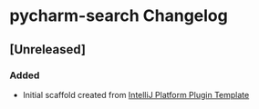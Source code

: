 <!-- Keep a Changelog guide -> https://keepachangelog.com -->

# pycharm-search Changelog

## [Unreleased]
### Added
- Initial scaffold created from [IntelliJ Platform Plugin Template](https://github.com/JetBrains/intellij-platform-plugin-template)
